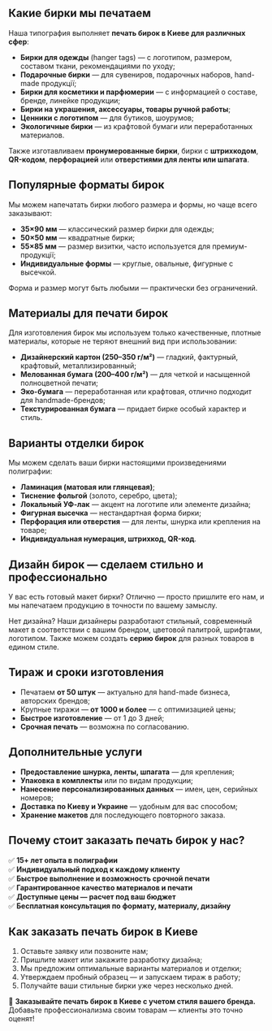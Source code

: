 ## Какие бирки мы печатаем

Наша типография выполняет **печать бирок в Киеве для различных сфер**:

- **Бирки для одежды** (hanger tags) — с логотипом, размером, составом ткани, рекомендациями по уходу;
- **Подарочные бирки** — для сувениров, подарочных наборов, hand-made продукції;
- **Бирки для косметики и парфюмерии** — с информацией о составе, бренде, линейке продукции;
- **Бирки на украшения, аксессуары, товары ручной работы**;
- **Ценники с логотипом** — для бутиков, шоурумов;
- **Экологичные бирки** — из крафтовой бумаги или переработанных материалов.

Также изготавливаем **пронумерованные бирки**, бирки с **штрихкодом**, **QR-кодом**, **перфорацией** или **отверстиями для ленты или шпагата**.

## Популярные форматы бирок

Мы можем напечатать бирки любого размера и формы, но чаще всего заказывают:

- **35×90 мм** — классический размер бирки для одежды;
- **50×50 мм** — квадратные бирки;
- **55×85 мм** — размер визитки, часто используется для премиум-продукції;
- **Индивидуальные формы** — круглые, овальные, фигурные с высечкой.

Форма и размер могут быть любыми — практически без ограничений.

## Материалы для печати бирок

Для изготовления бирок мы используем только качественные, плотные материалы, которые не теряют внешний вид при использовании:

- **Дизайнерский картон (250–350 г/м²)** — гладкий, фактурный, крафтовый, металлизированный;
- **Мелованная бумага (200–400 г/м²)** — для четкой и насыщенной полноцветной печати;
- **Эко-бумага** — переработанная или крафтовая, отлично подходит для handmade-брендов;
- **Текстурированная бумага** — придает бирке особый характер и стиль.

## Варианты отделки бирок

Мы можем сделать ваши бирки настоящими произведениями полиграфии:

- **Ламинация (матовая или глянцевая)**;
- **Тиснение фольгой** (золото, серебро, цвета);
- **Локальный УФ-лак** — акцент на логотипе или элементе дизайна;
- **Фигурная высечка** — нестандартная форма бирки;
- **Перфорация или отверстия** — для ленты, шнурка или крепления на товаре;
- **Индивидуальная нумерация, штрихкод, QR-код**.

## Дизайн бирок — сделаем стильно и профессионально

У вас есть готовый макет бирки? Отлично — просто пришлите его нам, и мы напечатаем продукцию в точности по вашему замыслу.

Нет дизайна? Наши дизайнеры разработают стильный, современный макет в соответствии с вашим брендом, цветовой палитрой, шрифтами, логотипом. Также можем создать **серию бирок** для разных товаров в едином стиле.

## Тираж и сроки изготовления

- Печатаем **от 50 штук** — актуально для hand-made бизнеса, авторских брендов;
- Крупные тиражи — **от 1000 и более** — с оптимизацией цены;
- **Быстрое изготовление** — от 1 до 3 дней;
- **Срочная печать** — возможна по согласованию.

## Дополнительные услуги

- **Предоставление шнурка, ленты, шпагата** — для крепления;
- **Упаковка в комплекты** или по видам продукции;
- **Нанесение персонализированных данных** — имен, цен, серийных номеров;
- **Доставка по Киеву и Украине** — удобным для вас способом;
- **Хранение макетов** для последующего повторного заказа.

## Почему стоит заказать печать бирок у нас?

✅ **15+ лет опыта в полиграфии**  
✅ **Индивидуальный подход к каждому клиенту**  
✅ **Быстрое выполнение и возможность срочной печати**  
✅ **Гарантированное качество материалов и печати**  
✅ **Доступные цены — расчет под ваш бюджет**  
✅ **Бесплатная консультация по формату, материалу, дизайну**

## Как заказать печать бирок в Киеве

1. Оставьте заявку или позвоните нам;
2. Пришлите макет или закажите разработку дизайна;
3. Мы предложим оптимальные варианты материалов и отделки;
4. Утверждаем пробный образец — и запускаем тираж в работу;
5. Получайте ваши стильные бирки уже через несколько дней.

🎯 **Заказывайте печать бирок в Киеве с учетом стиля вашего бренда.**  
Добавьте профессионализма своим товарам — клиенты это точно оценят!